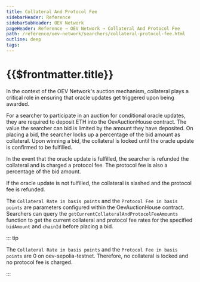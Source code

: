 ```yaml
---
title: Collateral And Protocol Fee
sidebarHeader: Reference
sidebarSubHeader: OEV Network
pageHeader: Reference → OEV Network → Collateral And Protocol Fee
path: /reference/oev-network/searchers/collateral-protocol-fee.html
outline: deep
tags:
---
```


<PageHeader/>

<SearchHighlight/>

<FlexStartTag/>

# {{$frontmatter.title}}

In the context of the OEV Network's auction mechanism, collateral plays a
critical role in ensuring that oracle updates get triggered upon being awarded.

For a searcher to participate in an auction for conditional oracle updates, they
are required to deposit ETH into the OevAuctionHouse contract. The value the
searcher can bid is limited by the amount they have deposited. On placing a bid,
the searcher locks up a percentage of the bid amount as collateral. Upon winning
a bid, the collateral is locked until the oracle update is confirmed to be
fulfilled.

In the event that the oracle update is fulfilled, the searcher is refunded the
collateral and is charged a protocol fee. The protocol fee is also a percentage
of the bid amount.

If the oracle update is not fulfilled, the collateral is slashed and the
protocol fee is refunded.

The `Collateral Rate in basis points` and the `Protocol Fee in basis points` are
parameters configured within the OevAuctionHouse contract. Searchers can query
the `getCurrentCollateralAndProtocolFeeAmounts` function to get the current
collateral and protocol fee rates for the specified `bidAmount` and `chainId`
before placing a bid.

::: tip

The `Collateral Rate in basis points` and the `Protocol Fee in basis points` are
0 on oev-sepolia-testnet. Therefore, no collateral is locked and no protocol fee
is charged.

:::
